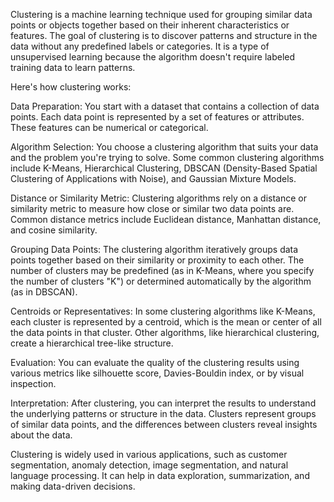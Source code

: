Clustering is a machine learning technique used for grouping similar data points or objects together based on their inherent characteristics or features. The goal of clustering is to discover patterns and structure in the data without any predefined labels or categories. It is a type of unsupervised learning because the algorithm doesn't require labeled training data to learn patterns.

Here's how clustering works:

Data Preparation: You start with a dataset that contains a collection of data points. Each data point is represented by a set of features or attributes. These features can be numerical or categorical.

Algorithm Selection: You choose a clustering algorithm that suits your data and the problem you're trying to solve. Some common clustering algorithms include K-Means, Hierarchical Clustering, DBSCAN (Density-Based Spatial Clustering of Applications with Noise), and Gaussian Mixture Models.

Distance or Similarity Metric: Clustering algorithms rely on a distance or similarity metric to measure how close or similar two data points are. Common distance metrics include Euclidean distance, Manhattan distance, and cosine similarity.

Grouping Data Points: The clustering algorithm iteratively groups data points together based on their similarity or proximity to each other. The number of clusters may be predefined (as in K-Means, where you specify the number of clusters "K") or determined automatically by the algorithm (as in DBSCAN).

Centroids or Representatives: In some clustering algorithms like K-Means, each cluster is represented by a centroid, which is the mean or center of all the data points in that cluster. Other algorithms, like hierarchical clustering, create a hierarchical tree-like structure.

Evaluation: You can evaluate the quality of the clustering results using various metrics like silhouette score, Davies-Bouldin index, or by visual inspection.

Interpretation: After clustering, you can interpret the results to understand the underlying patterns or structure in the data. Clusters represent groups of similar data points, and the differences between clusters reveal insights about the data.

Clustering is widely used in various applications, such as customer segmentation, anomaly detection, image segmentation, and natural language processing. It can help in data exploration, summarization, and making data-driven decisions.
